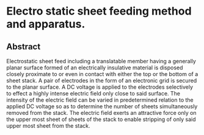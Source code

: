 # Electro static sheet feeding method and apparatus.

## Abstract
Electrostatic sheet feed including a translatable member having a generally planar surface formed of an electrically insulative material is disposed closely proximate to or even in contact with either the top or the bottom of a sheet stack. A pair of electrodes in the form of an electronic grid is secured to the planar surface. A DC voltage is applied to the electrodes selectively to effect a highly intense electric field only close to said surface. The intensity of the electric field can be varied in predetermined relation to the applied DC voltage so as to determine the number of sheets simultaneously removed from the stack. The electric field exerts an attractive force only on the upper most sheet of sheets of the stack to enable stripping of only said upper most sheet from the stack.